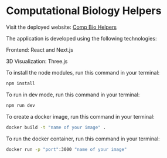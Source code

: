 # Computational Biology Helpers

Visit the deployed website: <a href="https://comp-bio-helpers.vercel.app/" target="_blank" rel="noopener noreferrer">Comp Bio Helpers</a>

The application is developed using the following technologies:

Frontend: React and Next.js

3D Visualization: Three.js




To install the node modules, run this command in your terminal:
```bash
npm install
```
To run in dev mode, run this command in your terminal:
```bash
npm run dev
```
To create a docker image, run this command in your terminal:
```bash
docker build -t "name of your image" .
```
To run the docker container, run this command in your terminal:
```bash
docker run -p "port":3000 "name of your image"
```
